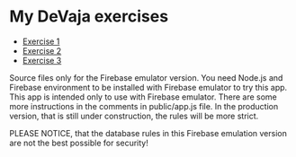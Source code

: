 # My DeVaja exercises

- [Exercise 1](https://tickBit.github.io/DeVaja/exercise1)
- [Exercise 2](https://tickBit.github.io/DeVaja/exercise2)
- [Exercise 3](https://tickBit.github.io/DeVaja/exercise3) 

Source files only for the Firebase emulator version.
You need Node.js and Firebase environment to be installed with Firebase emulator to try this app. This app is intended only to use with Firebase emulator. There are some more instructions in the comments in public/app.js file. In the production version, that is still under construction, the rules will be more strict.

PLEASE NOTICE, that the database rules in this Firebase emulation version are not the best possible for security!